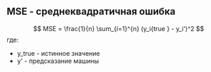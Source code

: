 ## MSE - среднеквадратичная ошибка
$$
MSE = \frac{1}{n} \sum_{i=1}^{n} (y_i{true } - y_i')^2
$$
где:
- y_true - истинное значение 
- y' - предсказание машины 